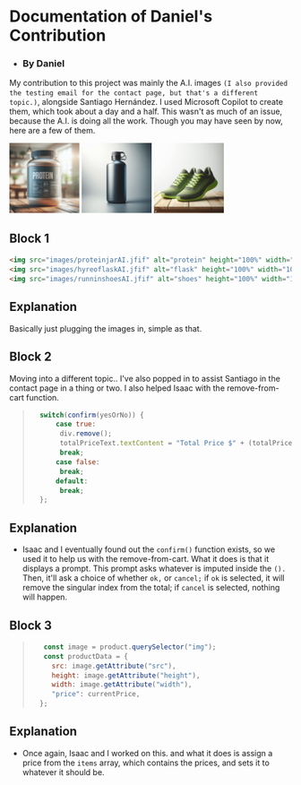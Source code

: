 # **Documentation of Daniel's Contribution**
- ### **By Daniel**

My contribution to this project was mainly the A.I. images `(I also provided the testing email for the contact page, but that's a different topic.)`, alongside Santiago Hernández. I used Microsoft Copilot to create them, which took about a day and a half. This wasn't as much of an issue, because the A.I. is doing all the work. Though you may have seen by now, here are a few of them.

<img src="./images/proteinjarAI.jfif" width="125px">
<img src="./images/hyreoflaskAI.jfif" width="125px">
<img src="./images/runninshoesAI.jfif" width="125px">

## Block 1

```html
<img src="images/proteinjarAI.jfif" alt="protein" height="100%" width="100%" title="Protein powder in a jar, use this before workout to build muscle. (12$)"/>
<img src="images/hyreoflaskAI.jfif" alt="flask" height="100%" width="100%" title="Hydro Flask, hydrophobic and leakage free. ($15)"/>
<img src="images/runninshoesAI.jfif" alt="shoes" height="100%" width="100%" title="Running shoes that are durable so you can run for miles. ($40)"/>
```
## Explanation

Basically just plugging the images in, simple as that.

## Block 2
Moving into a different topic.. I've also popped in to assist Santiago in the contact page in a thing or two. I also helped Isaac with the remove-from-cart function.

>```js
>   switch(confirm(yesOrNo)) {
>       case true:
>        div.remove();
>        totalPriceText.textContent = "Total Price $" + (totalPrice - image.price);
>        break;
>       case false:
>        break;
>       default:
>        break;
>   };
>```
## Explanation

- Isaac and I eventually found out the `confirm()` function exists, so we used it to help us with the remove-from-cart. What it does is that it displays a prompt. This prompt asks whatever is imputed inside the `().` Then, it'll ask a choice of whether `ok,` or `cancel;` if `ok` is selected, it will remove the singular index from the total; if `cancel` is selected, nothing will happen.

## Block 3

> ```js
>    const image = product.querySelector("img");
>    const productData = {
>      src: image.getAttribute("src"),
>      height: image.getAttribute("height"),
>      width: image.getAttribute("width"),
>      "price": currentPrice,
>   };
>```

## Explanation

- Once again, Isaac and I worked on this. and what it does is assign a price from the `items` array, which contains the prices, and sets it to whatever it should be.